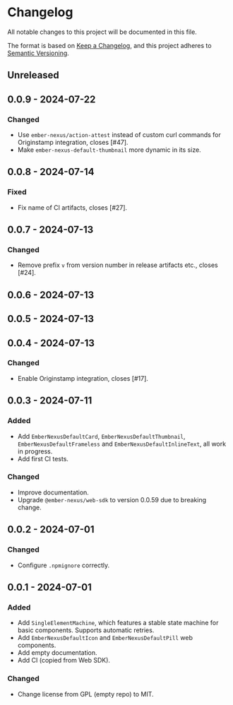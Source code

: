 # Changelog
All notable changes to this project will be documented in this file.

The format is based on [Keep a Changelog](https://keepachangelog.com/en/1.0.0/),
and this project adheres to [Semantic Versioning](https://semver.org/spec/v2.0.0.html).

## Unreleased

## 0.0.9 - 2024-07-22
### Changed
- Use `ember-nexus/action-attest` instead of custom curl commands for Originstamp integration, closes [#47].
- Make `ember-nexus-default-thumbnail` more dynamic in its size.

## 0.0.8 - 2024-07-14
### Fixed
- Fix name of CI artifacts, closes [#27].

## 0.0.7 - 2024-07-13
### Changed
- Remove prefix `v` from version number in release artifacts etc., closes [#24].

## 0.0.6 - 2024-07-13

## 0.0.5 - 2024-07-13

## 0.0.4 - 2024-07-13
### Changed
- Enable Originstamp integration, closes [#17].

## 0.0.3 - 2024-07-11
### Added
- Add `EmberNexusDefaultCard`, `EmberNexusDefaultThumbnail`, `EmberNexusDefaultFrameless` and `EmberNexusDefaultInlineText`, all work in progress.
- Add first CI tests.

### Changed
- Improve documentation.
- Upgrade `@ember-nexus/web-sdk` to version 0.0.59 due to breaking change.

## 0.0.2 - 2024-07-01
### Changed
- Configure `.npmignore` correctly.

## 0.0.1 - 2024-07-01
### Added
- Add `SingleElementMachine`, which features a stable state machine for basic components. Supports automatic retries.
- Add `EmberNexusDefaultIcon` and `EmberNexusDefaultPill` web components.
- Add empty documentation.
- Add CI (copied from Web SDK).

### Changed
- Change license from GPL (empty repo) to MIT.
